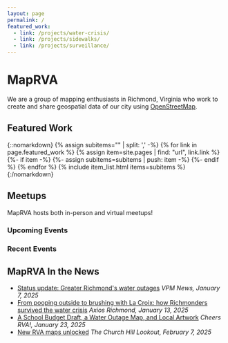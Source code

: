 ```yaml
---
layout: page
permalink: /
featured_work:
  - link: /projects/water-crisis/
  - link: /projects/sidewalks/
  - link: /projects/surveillance/
---
```

# MapRVA

We are a group of mapping enthusiasts in Richmond, Virginia who work to create and share geospatial data of our city using [OpenStreetMap](https://openstreetmap.org).

## Featured Work

{::nomarkdown}
{% assign subitems="" | split: ',' -%}
{% for link in page.featured_work %}
  {% assign item=site.pages | find: "url", link.link %}
  {%- if item -%}
    {%- assign subitems=subitems | push: item -%}
  {%- endif %}
{% endfor %}
{% include item_list.html items=subitems %}
{:/nomarkdown}

## Meetups

MapRVA hosts both in-person and virtual meetups!

### Upcoming Events

### Recent Events

## MapRVA In the News

- [Status update: Greater Richmond's water outages](https://www.vpm.org/news/2025-01-07/winter-storm-blair-richmond-henrico-hanover-chesterfield-mutual-aid-help) _VPM News, January 7, 2025_
- [From pooping outside to brushing with La Croix: how Richmonders survived the water crisis](https://www.axios.com/local/richmond/2025/01/13/richmond-water-crisis-funny-survived) _Axios Richmond, January 13, 2025_
- [A School Budget Draft, a Water Outage Map, and Local Artwork](https://buttondown.com/CheersRVA/archive/a-school-budget-draft-a-water-outage-map-and/) _Cheers RVA!, January 23, 2025_
- [New RVA maps unlocked](https://www.chlookout.com/p/new-rva-maps-unlocked) _The Church Hill Lookout, February 7, 2025_
